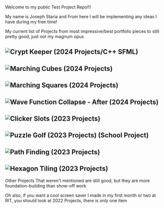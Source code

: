 Welcome to my public Test Project Repo!!!

My name is Joseph Staria and From here I will be implementing any ideas I have during my free time!

My current list of Projects from most impressive/best portfolio pieces to still pretty good, just not my magnum opus



## ![Crypt Keeper (2024 Projects/C++ SFML)](https://github.com/Jstaria/TestProjects/tree/main/2024%20Projects/C%2B%2B%20SFML/SFML_Projects#readme)

## ![Marching Cubes (2024 Projects)](https://github.com/Jstaria/TestProjects/tree/main/2024%20Projects/MarchingCubes#readme)

## ![Marching Squares (2024 Projects)](https://github.com/Jstaria/TestProjects/tree/main/2024%20Projects/MarchingSquares#readme)

## ![Wave Function Collapse - After (2024 Projects)](https://github.com/Jstaria/TestProjects/tree/main/2024%20Projects/WaveCollapse%20-%20After#readme)

## ![Clicker Slots (2023 Projects)](https://github.com/Jstaria/TestProjects/tree/main/2023%20Projects/ClickerSlots#readme)

## ![Puzzle Golf (2023 Projects) (School Project)](https://github.com/Jstaria/TestProjects/tree/main/2023%20Projects/PuzzleGolf_TeamB#readme)

## ![Path Finding (2023 Projects)](https://github.com/Jstaria/TestProjects/tree/main/2023%20Projects/PathFinding#readme)

## ![Hexagon Tiling (2023 Projects)](https://github.com/Jstaria/TestProjects/tree/main/2023%20Projects/HexagonTiling#readme)

Other Projects That weren't mentioned are still good, but they are more foundation-building than show-off work

Oh also, if you want a cool screen saver I made in my first month or two at RIT, you should look at 2022 Projects, there is only one item
